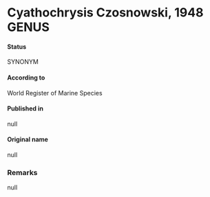 Cyathochrysis Czosnowski, 1948 GENUS
=======

#### Status
SYNONYM

#### According to
World Register of Marine Species

#### Published in
null

#### Original name
null

### Remarks
null